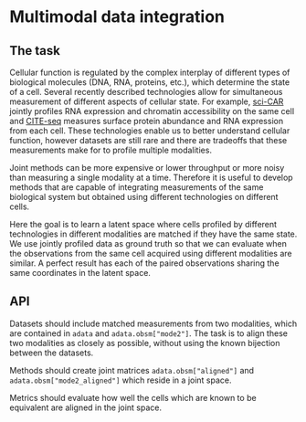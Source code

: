 # Multimodal data integration

## The task

Cellular function is regulated by the complex interplay of different types of biological
molecules (DNA, RNA, proteins, etc.), which determine the state of a cell. Several
recently described technologies allow for simultaneous measurement of different aspects
of cellular state. For example, [sci-CAR](https://openproblems.bio/bibliography#cao2018joint)
jointly profiles RNA expression and chromatin accessibility on the same cell and
[CITE-seq](https://openproblems.bio/bibliography#stoeckius2017simultaneous) measures
surface protein abundance and RNA expression from each cell. These technologies enable
us to better understand cellular function, however datasets are still rare and there are
tradeoffs that these measurements make for to profile multiple modalities.

Joint methods can be more expensive or lower throughput or more noisy than measuring a
single modality at a time. Therefore it is useful to develop methods that are capable
of integrating measurements of the same biological system but obtained using different
technologies on different cells.

Here the goal is to learn a latent space where cells profiled by different technologies in
different modalities are matched if they have the same state. We use jointly profiled
data as ground truth so that we can evaluate when the observations from the same cell
acquired using different modalities are similar. A perfect result has each of the paired
observations sharing the same coordinates in the latent space.

## API

Datasets should include matched measurements from two modalities, which are contained in
`adata` and `adata.obsm["mode2"]`. The task is to align these two modalities as closely
as possible, without using the known bijection between the datasets.

Methods should create joint matrices `adata.obsm["aligned"]` and
`adata.obsm["mode2_aligned"]` which reside in a joint space.

Metrics should evaluate how well the cells which are known to be equivalent are aligned
in the joint space.

